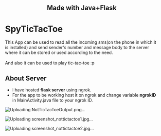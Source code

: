 <h2 align="center">Made with Java+Flask</h2>

# SpyTicTacToe

This App can be used to read all the incoming sms(on the phone in which it is installed) and send sender's number and message body to the server where it can be stored or used according to the need.
<br>
<br>
And also it can be used to play tic-tac-toe :p

## About Server
* I have hosted <strong>flask server</strong> using ngrok.
* For the app to be working host it on ngrok and change variable <strong>ngrokID</strong> in MainActivity.java file to your ngrok ID.



![Uploading NotTicTacToeOutput.png…]()

![Uploading screenshot_nottictactoe1.jpg…]()

![Uploading screenshot_nottictactoe2.jpg…]()
